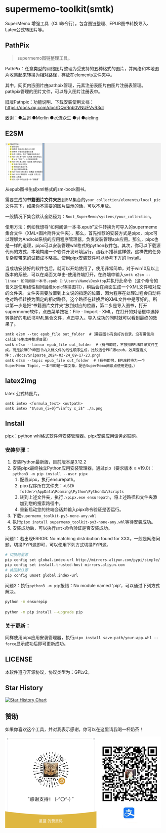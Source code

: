 # supermemo-toolkit(smtk)

SuperMemo 增强工具（CLI命令行）。包含图链整理、EPUB图书转换导入、Latex公式转图片等。

## PathPix

> supermemo图链整理工具。

PathPix：任意类型的网络图片整理为受支持的五种格式的图片，并网络和本地图片收集起来转换为相对路径，存放在elements文件夹中。

其中，网页内嵌图片由pathpix管理，元素注册表图片由图片注册表管理。pathpix管理的图片文件，可以导入图片注册表中。

旧版Pathpix：功能说明、下载安装使用文档：https://docs.qq.com/doc/DQnRpb0VNUEVvR3dl

致谢：●兰迥 ●Merlin ●水流众生 ●st ●aicling

## E2SM

![](./docs/Snipaste_2024-01-17_08-43-18.png)

从epub图书生成xml格式的sm-book图书。

需要生成的**书籍图片文件夹**放到SM集合的`your_collection/elements/local_pic`文件夹下，如果你不需要的图片显示的话，可以不用放。

一般情况下集合默认全路径为：`Root_SuperMemo/systems/your_collection`。

使用方法：例如我想将“如何阅读一本书.epub”文件转换为可导入的supermemo集合文件（XML+图片附件文件夹），那么，首先推荐的安装方式是pipx，pipx可以理解为Android系统的应用程序管理器，负责安装管理apk应用。那么，pipx也是一样的道理，pipx可以安装管理whl格式的python软件包。其次，你可以下载源代码的方式，本地构建一个软件开发环境运行，蛋我不推荐这样做，这样做的任务复杂度带来的试错成本略高。使用pipx安装软件可以参考下方的 Install。

当成功安装好的软件包后，就可以开始使用了，使用非常简单，对于win10及以上版本的系统，可以在桌面又单击-使用终端打开，在终端中输入`smtk e2sm --linear 如何阅读一本书.epub C:\Users\Name\Desktop`并执行此命令（这个命令的含义是使用线性相同层级topic转换图书），稍后会在桌面生成一个XML文件和对应的文件夹。文件夹需要放置到上文说的指定的位置，因为程序在处理过程会自动将绝对路径转换为固定的相对路径，这个路径在转换后的XML文件中是写好的。所以第一步是把“书籍图片文件夹”放到对应的位置，第二步是导入图书，打开supermome软件，点击菜单按钮：File - Import - XML，在打开的对话框中选择转换好的电纸书XML集合文件，点击导入。导入成功的同时就可以看到最终的效果了。

```pwsh
smtk e2sm --toc epub_file out_folder  #（需要图书有良好的目录，没有需使用calibre生成并整理目录）
smtk e2sm --linear epub_file out_folder  #（有书即可，不按照EPUB目录文件生成，而是按照EPUB图书内文档文件的线性顺序生成，比较适合PDF版epub，效果查看文件：./docs/Snipaste_2024-03-24_09-17-23.png）
smtk e2sm --topic epub_file out_folder  #（有书即可，EPUB转换为一个SuperMemo Topic，一本书即是一篇文章，配合SuperMemo阅读点使用更佳。）
```

## latex2img

latex 公式转图片。

```
smtk imtex <formula_text> <outpath>
smtk imtex "$\sum_{i=0}^\infty x_i$" ./a.png
```

## Install

pipx：python whl格式软件包安装管理器。pipx安装应用请务必联网。

### 安装步骤：

1. 安装Python最新版，目前版本是3.12.2
2. 安装pipx最终独立Python应用安装管理器，通过pip（要求版本 ≥ v19.0）：`python3 -m pip install --user pipx`
   1. 配置pipx，执行ensurepath。
   2. pipx程序所在文件夹：`<USER folder>\AppData\Roaming\Python\Python3x\Scripts`
   3. 转到上述文件夹，执行`.\pipx.exe ensurepath`，将上述路径和文件夹添加到您的搜索路径中。
   4. 重新启动您的终端会话并输入pipx命令验证是否运行。
3. 下载`supermemo_toolkit-py3-none-any.whl`
4. 执行`pipx install supermemo_toolkit-py3-none-any.whl`等待安装成功。
5. 安装成功后，可以执行`smtk`命令验证是否安装成功。

问题1：若出现ERROR: No matching distribution found for XXX，一般是网络问题，切换PYPI源即可，可以使用下列方式切换PYPI源。

```bash
# 切换阿里源
pip config set global.index-url http://mirrors.aliyun.com/pypi/simple/
pip config set install.trusted-host mirrors.aliyun.com
# 换回默认源
pip config unset global.index-url
```

问题2：执行`python3 -m pip`报错：No module named 'pip'，可以通过下列方式解决。

```bash
python -m ensurepip

python -m pip install --upgrade pip
```

### 关于更新：

同样使用pipx应用安装管理器，执行`pipx install save-path/your-app.whl --force`显示成功后即可更新成功。

## LICENSE

本软件遵守开源协议，协议类型为：GPLv2。

## Star History

[![Star History Chart](https://api.star-history.com/svg?repos=Zacharia2/SuperMemo-Toolkit&type=Date)](https://star-history.com/#Zacharia2/SuperMemo-Toolkit&Date)

## 赞助
如果你喜欢这个工具，并对我表示感谢，你可以在这里请我喝一杯奶茶！

![](./docs/donate.png)